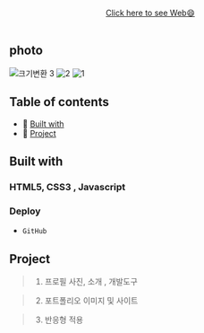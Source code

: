 <div align="center">
    <br />
      <a display="block" href="https://kingofaussie.github.io/portfolio/">Click here to see Web😄</a>
    <br /><br />
  </a>
</div>

## photo
![크기변환 3](https://user-images.githubusercontent.com/108798401/209747368-846eb2b8-0b67-48c9-8002-d3ed7ef17d1f.jpg)
![2](https://user-images.githubusercontent.com/108798401/209747179-4af3e402-160f-463b-95a0-37e0b77669a8.PNG)
![1](https://user-images.githubusercontent.com/108798401/209747183-ea81c59e-3b89-4d3e-8d71-0fa61741b52e.PNG)


## Table of contents

- 💛 [Built with](#built-with)
- 🧡 [Project](#project)


## Built with

### HTML5, CSS3 , Javascript

### Deploy

- `GitHub`

## Project

> 1. 프로필 사진, 소개 , 개발도구


> 2. 포트폴리오 이미지 및 사이트 


> 3. 반응형 적용

